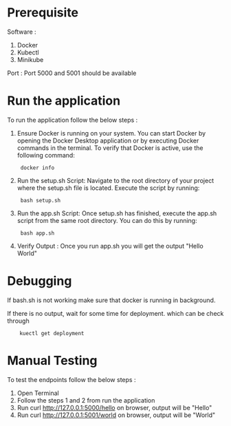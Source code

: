 
# Prerequisite
Software : 
1. Docker
2. Kubectl
3. Minikube

Port :
Port 5000 and 5001 should be available


# Run the application

To run the application follow the below steps : 
1. Ensure Docker is running on your system. You can start Docker by opening the Docker Desktop application or by executing Docker commands in the terminal. To verify that Docker is active, use the following command:

        docker info
2. Run the setup.sh Script: Navigate to the root directory of your project where the setup.sh file is located. Execute the script by running:

        bash setup.sh
3. Run the app.sh Script: Once setup.sh has finished, execute the app.sh script from the same root directory. You can do this by running:

        bash app.sh

4. Verify Output : Once you run app.sh you will get the output "Hello World"         



# Debugging
If bash.sh is not working make sure that docker is running in background. 

If there is no output, wait for some time for deployment. which can be check through 

        kuectl get deployment

# Manual Testing 

To test the endpoints follow the below steps :
1. Open Terminal 
2. Follow the steps 1 and 2 from run the application
2. Run curl http://127.0.0.1:5000/hello on browser, output will be "Hello"
3. Run curl http://127.0.0.1:5001/world on browser, output will be "World"




